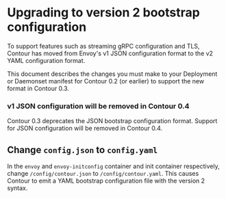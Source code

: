 # Upgrading to version 2 bootstrap configuration

To support features such as streaming gRPC configuration and TLS, Contour has moved from Envoy's v1 JSON configuration format to the v2 YAML configuration format.

This document describes the changes you must make to your Deployment or Daemonset manifest for Contour 0.2 (or earlier) to support the new format in Contour 0.3.

### v1 JSON configuration will be removed in Contour 0.4

Contour 0.3 deprecates the JSON bootstrap configuration format.
Support for JSON configuration will be removed in Contour 0.4.

## Change `config.json` to `config.yaml`

In the `envoy` and `envoy-initconfig` container and init container respectively, change `/config/contour.json` to `/config/contour.yaml`.
This causes Contour to emit a YAML bootstrap configuration file with the version 2 syntax.
